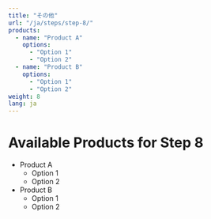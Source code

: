 ```yaml
---
title: "その他"
url: "/ja/steps/step-8/"
products:
  - name: "Product A"
    options:
      - "Option 1"
      - "Option 2"
  - name: "Product B"
    options:
      - "Option 1"
      - "Option 2"
weight: 8
lang: ja
---
```


# Available Products for Step 8

- Product A
  - Option 1
  - Option 2
- Product B
  - Option 1
  - Option 2